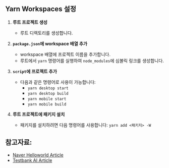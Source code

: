 ## Yarn Workspaces 설정

1. **루트 프로젝트 생성**

   - 루트 디렉토리를 생성합니다.

2. **`package.json`에 workspace 배열 추가**

   - workspace 배열에 프로젝트 이름을 추가합니다.
   - 루트에서 `yarn` 명령어를 실행하여 `node_modules`에 심볼릭 링크를 생성합니다.

3. **`script`에 프로젝트 추가**

   - 다음과 같은 명령어로 사용이 가능합니다:
     - `yarn desktop start`
     - `yarn desktop build`
     - `yarn mobile start`
     - `yarn mobile build`

4. **루트 프로젝트에 패키지 설치**
   - 패키지를 설치하려면 다음 명령어를 사용합니다: `yarn add <패키지> -W`

## 참고자료:

- [Naver Helloworld Article](https://d2.naver.com/helloworld/7553804)
- [Testbank AI Article](https://www.testbank.ai/42b54c4b-2aa7-4bc7-b29b-b7219c700f22)
